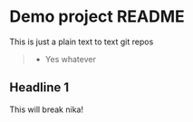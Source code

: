 # Demo project README

This is just a plain text to text git repos

>- Yes whatever

## Headline 1

This will break nika!